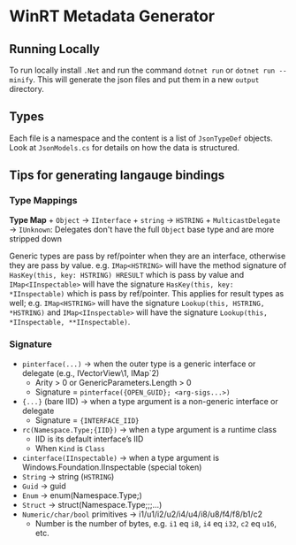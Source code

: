 # WinRT Metadata Generator

## Running Locally

To run locally install `.Net` and run the command `dotnet run` or `dotnet run --minify`. This will generate the json files and put them
in a new `output` directory.

## Types

Each file is a namespace and the content is a list of `JsonTypeDef` objects. Look at `JsonModels.cs` for details on how the data is structured.

## Tips for generating langauge bindings

### Type Mappings

**Type Map**
    + `Object` → `IInterface`
    + `string` → `HSTRING`
    + `MulticastDelegate` → `IUnknown`: Delegates don't have the full `Object` base type and are more stripped down

Generic types are pass by ref/pointer when they are an interface, otherwise they are pass by value. e.g. `IMap<HSTRING>`  will have
the method signature of `HasKey(this, key: HSTRING) HRESULT` which is pass by value and `IMap<IInspectable>` will have the signature `HasKey(this, key: *IInspectable)` which is pass by ref/pointer. This applies for result types as well; e.g. `IMap<HSTRING>` will have the signature `Lookup(this, HSTRING, *HSTRING)` and `IMap<IInspectable>` will have the signature `Lookup(this, *IInspectable, **IInspectable)`.

### Signature

+ `pinterface(...)` → when the outer type is a generic interface or delegate (e.g., IVectorView\1, IMap\`2)
    + Arity > 0 or GenericParameters.Length > 0
    + Signature = `pinterface({OPEN_GUID}; <arg-sigs...>)`
+ `{...}` (bare IID) → when a type argument is a non-generic interface or delegate
    + Signature = `{INTERFACE_IID}`
+ `rc(Namespace.Type;{IID})` → when a type argument is a runtime class
    + IID is its default interface’s IID
    + When `Kind` is `Class`
+ `cinterface(IInspectable)` → when a type argument is Windows.Foundation.IInspectable (special token)
+ `String` → string (`HSTRING`)
+ `Guid` → guid
+ `Enum` → enum(Namespace.Type;<underlying-prim-token>)
+ `Struct` → struct(Namespace.Type;<field-prim-token>;<field-prim-token>;...)
+ `Numeric/char/bool` primitives → i1/u1/i2/u2/i4/u4/i8/u8/f4/f8/b1/c2
    + Number is the number of bytes, e.g. `i1` eq `i8`, `i4` eq `i32`, `c2` eq `u16`, etc.
